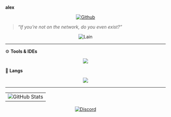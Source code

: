 <p> <strong> alex </strong> </p>

<p align="center">
    <a href="https://github.com/bytesrandomly">
    <img src="https://img.shields.io/static/v1?label=Overview&message=randombytes&color=1f1f1f&style=for-the-badge&logo=GitHub" alt="Github">
  </a>
</p>

> _“If you’re not on the network, do you even exist?”_

<p align="center">
  <img src="https://i.pinimg.com/736x/7b/f7/4b/7bf74b0e8267d4f42e4ccd30b641961b.jpg" alt="Lain"/>
</p>

---

⚙️ <strong>Tools & IDEs</strong>

<p align="center">
  <a href="https://github.com/bytesrandomly">
    <img src="https://skillicons.dev/icons?i=idea,vscode" />
  </a>
</p>

🧠 <strong>Langs</strong>

<p align="center">
    <a href="https://github.com/bytesrandomly">
    <img src="https://skillicons.dev/icons?i=js,java&theme=light" />
  </a>
</p>

---

<table align="center" cellpadding="0" cellspacing="10">
  <tr>
    <td>
      <img
        src="https://github-readme-stats.vercel.app/api?username=bytesrandomly&theme=dark&hide_border=false&include_all_commits=true"
        alt="GitHub Stats"
      />
    </td>
  </tr>
</table>

<p align="center">
    <a href="https://github.com/bytesrandomly">
    <img src="https://img.shields.io/static/v1?label=Overview&message=randombytes.&color=1f1f1f&style=for-the-badge&logo=Discord" alt="Discord">
  </a>
</p>




